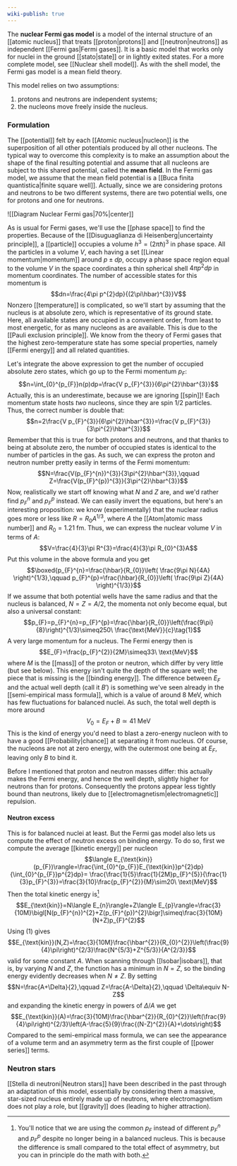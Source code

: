 ```yaml
---
wiki-publish: true
---
```

The **nuclear Fermi gas model** is a model of the internal structure of an [[atomic nucleus]] that treats [[proton|protons]] and [[neutron|neutrons]] as independent [[Fermi gas|Fermi gases]]. It is a basic model that works only for nuclei in the ground [[stato|state]] or in lightly exited states. For a more complete model, see [[Nuclear shell model]]. As with the shell model, the Fermi gas model is a mean field theory.

This model relies on two assumptions:
1. protons and neutrons are independent systems;
2. the nucleons move freely inside the nucleus.
### Formulation
The [[potential]] felt by each [[Atomic nucleus|nucleon]] is the superposition of all other potentials produced by all other nucleons. The typical way to overcome this complexity is to make an assumption about the shape of the final resulting potential and assume that all nucleons are subject to this shared potential, called the **mean field**. In the Fermi gas model, we assume that the mean field potential is a [[Buca finita quantistica|finite square well]]. Actually, since we are considering protons and neutrons to be two different systems, there are two potential wells, one for protons and one for neutrons.

![[Diagram Nuclear Fermi gas|70%|center]]

As is usual for Fermi gases, we'll use the [[phase space]] to find the properties. Because of the [[Disuguaglianza di Heisenberg|uncertainty principle]], a [[particle]] occupies a volume $h^{3}=(2\pi\hbar)^{3}$ in phase space. All the particles in a volume $V$, each having a set [[Linear momentum|momentum]] around $p\pm dp$, occupy a phase space region equal to the volume $V$ in the space coordinates a thin spherical shell $4\pi p^{2}dp$ in momentum coordinates. The number of accessible states for this momentum is
$$dn=\frac{4\pi p^{2}dp}{(2\pi\hbar)^{3}}V$$
Nonzero [[temperature]] is complicated, so we'll start by assuming that the nucleus is at absolute zero, which is representative of its ground state. Here, all available states are occupied in a convenient order, from least to most energetic, for as many nucleons as are available. This is due to the [[Pauli exclusion principle]]. We know from the theory of Fermi gases that the highest zero-temperature state has some special properties, namely [[Fermi energy]] and all related quantities.

Let's integrate the above expression to get the number of occupied absolute zero states, which go up to the Fermi momentum $p_{F}$:
$$n=\int_{0}^{p_{F}}n(p)dp=\frac{V p_{F}^{3}}{6\pi^{2}\hbar^{3}}$$
Actually, this is an underestimate, because we are ignoring [[spin]]! Each momentum state hosts *two* nucleons, since they are spin 1/2 particles. Thus, the correct number is double that:
$$n=2\frac{V p_{F}^{3}}{6\pi^{2}\hbar^{3}}=\frac{V p_{F}^{3}}{3\pi^{2}\hbar^{3}}$$
Remember that this is true for both protons and neutrons, and that thanks to being at absolute zero, the number of occupied states is identical to the number of particles in the gas. As such, we can express the proton and neutron number pretty easily in terms of the Fermi momentum:
$$N=\frac{V(p_{F}^{n})^{3}}{3\pi^{2}\hbar^{3}},\qquad Z=\frac{V(p_{F}^{p})^{3}}{3\pi^{2}\hbar^{3}}$$
Now, realistically we start off knowing what $N$ and $Z$ are, and we'd rather find $p_{F}^{n}$ and $p_{F}^{p}$ instead. We can easily invert the equations, but here's an interesting proposition: we know (experimentally) that the nuclear radius goes more or less like $R=R_{0}A^{1/3}$, where $A$ the [[Atom|atomic mass number]] and $R_{0}=1.21\text{ fm}$. Thus, we can express the nuclear volume $V$  in terms of $A$:
$$V=\frac{4}{3}\pi R^{3}=\frac{4}{3}\pi R_{0}^{3}A$$
Put this volume in the above formula and you get
$$\boxed{p_{F}^{n}=\frac{\hbar}{R_{0}}\left( \frac{9\pi N}{4A} \right)^{1/3},\qquad p_{F}^{p}=\frac{\hbar}{R_{0}}\left( \frac{9\pi Z}{4A} \right)^{1/3}}$$
If we assume that both potential wells have the same radius and that the nucleus is balanced, $N=Z=A/2$, the momenta not only become equal, but also a universal constant:
$$p_{F}=p_{F}^{n}=p_{F}^{p}=\frac{\hbar}{R_{0}}\left(\frac{9\pi}{8}\right)^{1/3}\simeq250\ \frac{\text{MeV}}{c}\tag{1}$$
A very large momentum for a nucleus. The Fermi energy then is
$$E_{F}=\frac{p_{F}^{2}}{2M}\simeq33\ \text{MeV}$$
where $M$ is the [[mass]] of the proton or neutron, which differ by very little (but see below). This energy isn't quite the depth of the square well; the piece that is missing is the [[binding energy]]. The difference between $E_{F}$ and the actual well depth (call it $B'$) is something we've seen already in the [[semi-empirical mass formula]], which is a value of around $8\text{ MeV}$, which has few fluctuations for balanced nuclei. As such, the total well depth is more around
$$V_{0}=E_{F}+B\simeq 41\text{ MeV}$$
This is the kind of energy you'd need to blast a zero-energy nucleon with to have a good [[Probability|chance]] at separating it from nucleus. Of course, the nucleons are not at zero energy, with the outermost one being at $E_{F}$, leaving only $B$ to bind it.

Before I mentioned that proton and neutron masses differ: this actually makes the Fermi energy, and hence the well depth, slightly higher for neutrons than for protons. Consequently the protons appear less tightly bound than neutrons, likely due to [[electromagnetism|electromagnetic]] repulsion.
#### Neutron excess
This is for balanced nuclei at least. But the Fermi gas model also lets us compute the effect of neutron excess on binding energy. To do so, first we compute the average [[kinetic energy]] per nucleon
$$\langle E_{\text{kin}}(p_{F})\rangle=\frac{\int_{0}^{p_{F}}E_{\text{kin}}p^{2}dp}{\int_{0}^{p_{F}}p^{2}dp}= \frac{\frac{1}{5}\frac{1}{2M}p_{F}^{5}}{\frac{1}{3}p_{F}^{3}}=\frac{3}{10}\frac{p_{F}^{2}}{M}\sim20\ \text{MeV}$$
Then the total kinetic energy is[^1]
$$E_{\text{kin}}=N\langle E_{n}\rangle+Z\langle E_{p}\rangle=\frac{3}{10M}\bigl[N(p_{F}^{n})^{2}+Z(p_{F}^{p})^{2}\bigr]\simeq\frac{3}{10M}(N+Z)p_{F}^{2}$$
Using $(1)$ gives
$$E_{\text{kin}}(N,Z)=\frac{3}{10M}\frac{\hbar^{2}}{R_{0}^{2}}\left(\frac{9}{4}\pi\right)^{2/3}\frac{N^{5/3}+Z^{5/3}}{A^{2/3}}$$
valid for some constant $A$. When scanning through [[Isobar|isobars]], that is, by varying $N$ and $Z$, the function has a minimum in $N=Z$, so the binding energy evidently decreases when $N\neq Z$. By setting
$$N=\frac{A+\Delta}{2},\qquad Z=\frac{A-\Delta}{2},\qquad \Delta\equiv N-Z$$
and expanding the kinetic energy in powers of $\Delta/A$ we get
$$E_{\text{kin}}(A)=\frac{3}{10M}\frac{\hbar^{2}}{R_{0}^{2}}\left(\frac{9}{4}\pi\right)^{2/3}\left(A-\frac{5}{9}\frac{(N-Z)^{2}}{A}+\dots\right)$$
Compared to the semi-empirical mass formula, we can see the appearance of a volume term and an asymmetry term as the first couple of [[power series]] terms.
### Neutron stars
[[Stella di neutroni|Neutron stars]] have been described in the past through an adaptation of this model, essentially by considering them a massive, star-sized nucleus entirely made up of neutrons, where electromagnetism does not play a role, but [[gravity]] does (leading to higher attraction).

[^1]: You'll notice that we are using the common $p_{F}$ instead of different $p_{F}^{n}$ and $p_{F}^{p}$ despite no longer being in a balanced nucleus. This is because the difference is small compared to the total effect of asymmetry, but you can in principle do the math with both.
